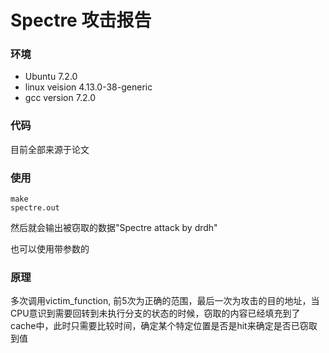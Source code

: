 # Spectre 攻击报告
### 环境
- Ubuntu 7.2.0
- linux veision 4.13.0-38-generic
- gcc version 7.2.0

### 代码
目前全部来源于论文

### 使用
```
make
spectre.out
```
然后就会输出被窃取的数据"Spectre attack by drdh"

也可以使用带参数的

### 原理
多次调用victim_function, 前5次为正确的范围，最后一次为攻击的目的地址，当CPU意识到需要回转到未执行分支的状态的时候，窃取的内容已经填充到了cache中，此时只需要比较时间，确定某个特定位置是否是hit来确定是否已窃取到值
